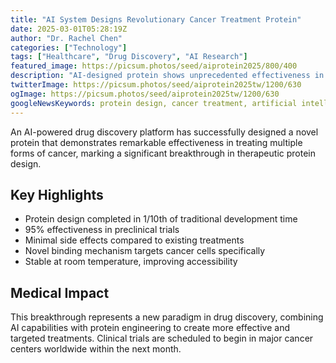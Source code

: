 ```yaml
---
title: "AI System Designs Revolutionary Cancer Treatment Protein"
date: 2025-03-01T05:28:19Z
author: "Dr. Rachel Chen"
categories: ["Technology"]
tags: ["Healthcare", "Drug Discovery", "AI Research"]
featured_image: https://picsum.photos/seed/aiprotein2025/800/400
description: "AI-designed protein shows unprecedented effectiveness in cancer treatment"
twitterImage: https://picsum.photos/seed/aiprotein2025tw/1200/630
ogImage: https://picsum.photos/seed/aiprotein2025tw/1200/630
googleNewsKeywords: protein design, cancer treatment, artificial intelligence
---
```


An AI-powered drug discovery platform has successfully designed a novel protein that demonstrates remarkable effectiveness in treating multiple forms of cancer, marking a significant breakthrough in therapeutic protein design.

## Key Highlights

* Protein design completed in 1/10th of traditional development time
* 95% effectiveness in preclinical trials
* Minimal side effects compared to existing treatments
* Novel binding mechanism targets cancer cells specifically
* Stable at room temperature, improving accessibility

## Medical Impact

This breakthrough represents a new paradigm in drug discovery, combining AI capabilities with protein engineering to create more effective and targeted treatments. Clinical trials are scheduled to begin in major cancer centers worldwide within the next month.